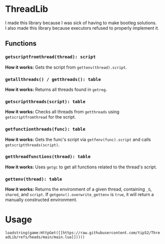 # ThreadLib

I made this library because I was sick of having to make bootleg solutions.  
I also made this library because executors refused to properly implement it.

## Functions

### `getscriptfromthread(thread): script`
**How it works:** Gets the script from `gettenv(thread).script`.

### `getallthreads() / getthreads(): table`
**How it works:** Returns all threads found in `getreg`.

### `getscriptthreads(script): table`
**How it works:** Checks all threads from `getthreads` using `getscriptfromthread` for the script.

### `getfunctionthreads(func): table`
**How it works:** Gets the func's script via `getfenv(func).script` and calls `getscriptthreads(script)`.

### `getthreadfunctions(thread): table`
**How it works:** Uses `getgc` to get all functions related to the thread's script.

### `gettenv(thread): table`
**How it works:** Returns the environment of a given thread, containing `_G`, `shared`, and `script`. If `getgenv().overwrite_gettenv` is `true`, it will return a manually constructed environment.

# Usage

 `loadstring(game:HttpGet([[https://raw.githubusercontent.com/tip52/ThreadLib/refs/heads/main/main.lua]]))()`

